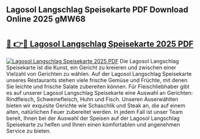 ## Lagosol Langschlag Speisekarte PDF Download Online 2025 gMW68

# <h2><a href="http://gcc5dl.nevu.top/?p=Lagosol+Langschlag+Speisekarte">🔗 👉🔴 Lagosol Langschlag Speisekarte 2025 PDF</a></h2>

[![Lagosol Langschlag Speisekarte 2025 PDF](https://i.imgur.com/dBaPXMq.png)](http://gcc5dl.nevu.top/?p=Lagosol+Langschlag+Speisekarte)
Die Lagosol Langschlag Speisekarte ist die Kunst, ein Gericht zu kreieren und zwischen einer Vielzahl von Gerichten zu wählen. Auf der Lagosol Langschlag Speisekarte unseres Restaurants stehen viele frische Gemüse und Früchte, mit denen Sie leichte und frische Salate zubereiten können. Für Fleischliebhaber gibt es auf unserer Lagosol Langschlag Speisekarte eine Auswahl an Gerichten: Rindfleisch, Schweinefleisch, Huhn und Fisch. Unseren Auserwählten bieten wir exquisite Gerichte wie Schaschlik und Steak an, die auf einem alten, natürlichen Feuer zubereitet werden. In jedem Fall ist unser Team bereit, Ihnen bei der Auswahl der Speisen auf der Lagosol Langschlag Speisekarte zu helfen und Ihnen einen komfortablen und angenehmen Service zu bieten.

